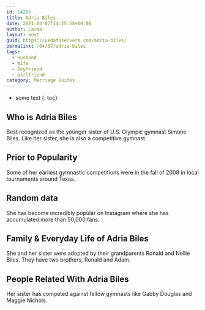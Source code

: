 ```yaml
---
id: 14285
title: Adria Biles
date: 2021-04-07T14:25:58+00:00
author: Laima
layout: post
guid: https://ukdataservers.com/adria-biles/
permalink: /04/07/adria-biles
tags:
  - Husband
  - Wife
  - Boyfriend
  - Girlfriend
category: Marriage Guides
---
```


* some text
{: toc}


## Who is Adria Biles
                  
                  
                  
Best recognized as the younger sister of U.S. Olympic gymnast Simone Biles. Like her sister, she is also a competitive gymnast.
                  
              
            
              
            
                
                
                
## Prior to Popularity
                  
                  
                  
Some of her earliest gymnastic competitions were in the fall of 2008 in local tournaments around Texas.
                  
              
            
              
            
                
                
                
## Random data
                  
                  
                  
She has become incredibly popular on Instagram where she has accumulated more than 50,000 fans.
                  
              
            
              
            
                
                
                
## Family & Everyday Life of Adria Biles
                  
                  
                  
She and her sister were adopted by their grandparents Ronald and Nellie Biles. They have two brothers, Ronald and Adam.
                  
              
            
              
            
                
                
                
## People Related With Adria Biles
                  
                  
                  
Her sister has competed against fellow gymnasts like Gabby Douglas and Maggie Nichols.
                  
              
            
              
            
                
              
            
              
              
            
            
              
            
          
          
          